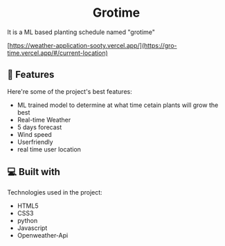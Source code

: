 <h1 align="center" id="title">Grotime</h1>

<p align="center">

<p id="description">It is a ML based planting schedule named "grotime"</p>

[https://weather-application-sooty.vercel.app/](https://gro-time.vercel.app/#/current-location)

  
<h2>🧐 Features</h2>

Here're some of the project's best features:

*   ML trained model to determine at what time cetain plants will grow the best 
*   Real-time Weather
*   5 days forecast
*   Wind speed
*   Userfriendly
*   real time user location
  
  
<h2>💻 Built with</h2>

Technologies used in the project:

*   HTML5
*   CSS3
*   python
*   Javascript
*   Openweather-Api
